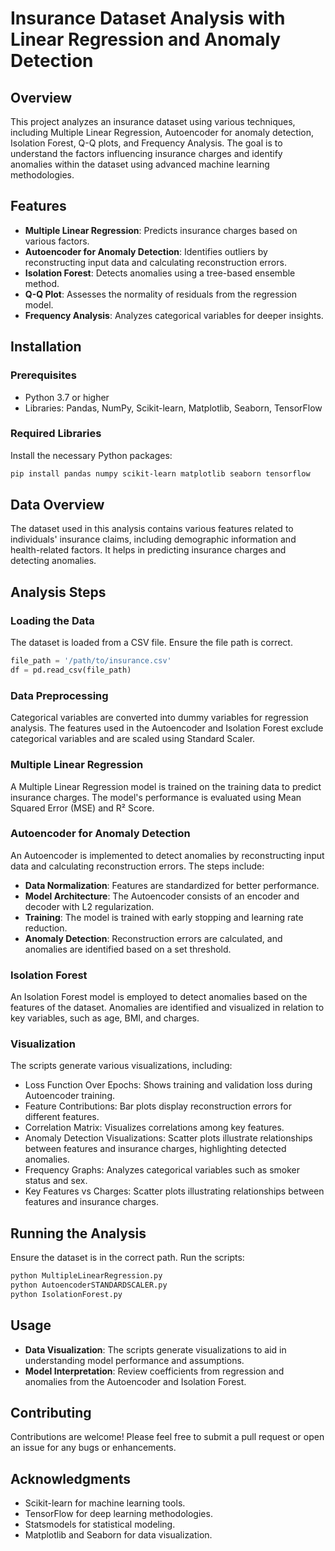 # Insurance Dataset Analysis with Linear Regression and Anomaly Detection

## Overview

This project analyzes an insurance dataset using various techniques, including Multiple Linear Regression, Autoencoder for anomaly detection, Isolation Forest, Q-Q plots, and Frequency Analysis. The goal is to understand the factors influencing insurance charges and identify anomalies within the dataset using advanced machine learning methodologies.

## Features

- **Multiple Linear Regression**: Predicts insurance charges based on various factors.
- **Autoencoder for Anomaly Detection**: Identifies outliers by reconstructing input data and calculating reconstruction errors.
- **Isolation Forest**: Detects anomalies using a tree-based ensemble method.
- **Q-Q Plot**: Assesses the normality of residuals from the regression model.
- **Frequency Analysis**: Analyzes categorical variables for deeper insights.

## Installation

### Prerequisites

- Python 3.7 or higher
- Libraries: Pandas, NumPy, Scikit-learn, Matplotlib, Seaborn, TensorFlow

### Required Libraries

Install the necessary Python packages:

```bash
pip install pandas numpy scikit-learn matplotlib seaborn tensorflow
```

## Data Overview

The dataset used in this analysis contains various features related to individuals' insurance claims, including demographic information and health-related factors. It helps in predicting insurance charges and detecting anomalies.

## Analysis Steps

### Loading the Data

The dataset is loaded from a CSV file. Ensure the file path is correct.

```python
file_path = '/path/to/insurance.csv'
df = pd.read_csv(file_path)
```

### Data Preprocessing

Categorical variables are converted into dummy variables for regression analysis. The features used in the Autoencoder and Isolation Forest exclude categorical variables and are scaled using Standard Scaler.

### Multiple Linear Regression

A Multiple Linear Regression model is trained on the training data to predict insurance charges. The model's performance is evaluated using Mean Squared Error (MSE) and R² Score.

### Autoencoder for Anomaly Detection

An Autoencoder is implemented to detect anomalies by reconstructing input data and calculating reconstruction errors. The steps include:

- **Data Normalization**: Features are standardized for better performance.
- **Model Architecture**: The Autoencoder consists of an encoder and decoder with L2 regularization.
- **Training**: The model is trained with early stopping and learning rate reduction.
- **Anomaly Detection**: Reconstruction errors are calculated, and anomalies are identified based on a set threshold.

### Isolation Forest

An Isolation Forest model is employed to detect anomalies based on the features of the dataset. Anomalies are identified and visualized in relation to key variables, such as age, BMI, and charges.

### Visualization

The scripts generate various visualizations, including:

- Loss Function Over Epochs: Shows training and validation loss during Autoencoder training.
- Feature Contributions: Bar plots display reconstruction errors for different features.
- Correlation Matrix: Visualizes correlations among key features.
- Anomaly Detection Visualizations: Scatter plots illustrate relationships between features and insurance charges, highlighting detected anomalies.
- Frequency Graphs: Analyzes categorical variables such as smoker status and sex.
- Key Features vs Charges: Scatter plots illustrating relationships between features and insurance charges.

## Running the Analysis

Ensure the dataset is in the correct path. Run the scripts:

```bash
python MultipleLinearRegression.py
python AutoencoderSTANDARDSCALER.py
python IsolationForest.py
```

## Usage

- **Data Visualization**: The scripts generate visualizations to aid in understanding model performance and assumptions.
- **Model Interpretation**: Review coefficients from regression and anomalies from the Autoencoder and Isolation Forest.

## Contributing

Contributions are welcome! Please feel free to submit a pull request or open an issue for any bugs or enhancements.

## Acknowledgments

- Scikit-learn for machine learning tools.
- TensorFlow for deep learning methodologies.
- Statsmodels for statistical modeling.
- Matplotlib and Seaborn for data visualization.
